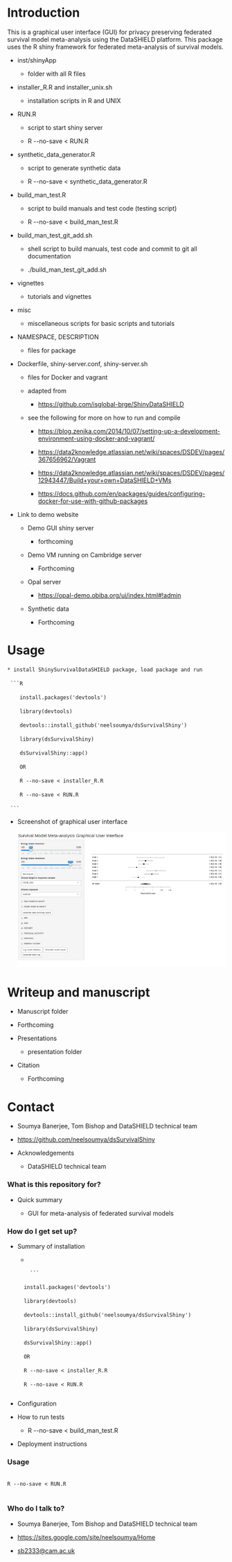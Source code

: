 # Introduction

This is a graphical user interface (GUI) for privacy preserving federated survival model meta-analysis using the DataSHIELD platform. This package uses the R shiny framework for federated meta-analysis of survival models.

* inst/shinyApp

    * folder with all R files
    

* installer_R.R and installer_unix.sh

    * installation scripts in R and UNIX
    
* RUN.R

    * script to start shiny server
    
    * R --no-save < RUN.R
    
* synthetic_data_generator.R

    * script to generate synthetic data
    
    * R --no-save < synthetic_data_generator.R

* build_man_test.R

    * script to build manuals and test code (testing script)
    
    * R --no-save < build_man_test.R  

* build_man_test_git_add.sh

    * shell script to build manuals, test code and commit to git all documentation

    * ./build_man_test_git_add.sh
   
   
* vignettes

   * tutorials and vignettes

* misc

   * miscellaneous scripts for basic scripts and tutorials
   
* NAMESPACE, DESCRIPTION

   * files for package
   
* Dockerfile, shiny-server.conf, shiny-server.sh

   * files for Docker and vagrant
   
   * adapted from
   
      * https://github.com/isglobal-brge/ShinyDataSHIELD
   
   * see the following for more on how to run and compile
   
      * https://blog.zenika.com/2014/10/07/setting-up-a-development-environment-using-docker-and-vagrant/
      
      * https://data2knowledge.atlassian.net/wiki/spaces/DSDEV/pages/367656962/Vagrant
      
      * https://data2knowledge.atlassian.net/wiki/spaces/DSDEV/pages/12943447/Build+your+own+DataSHIELD+VMs
      
      * https://docs.github.com/en/packages/guides/configuring-docker-for-use-with-github-packages
      
* Link to demo website 

     * Demo GUI shiny server
 
        * forthcoming
	
     * Demo VM running on Cambridge server
     
        * Forthcoming 	
     
     * Opal server
      
     	* https://opal-demo.obiba.org/ui/index.html#!admin 
	
    
     * Synthetic data
     
        * Forthcoming 

# Usage

	* install ShinySurvivalDataSHIELD package, load package and run
	
	 ```R
	
		install.packages('devtools')
		
		library(devtools)
		
		devtools::install_github('neelsoumya/dsSurvivalShiny')
			
		library(dsSurvivalShiny)
	
		dsSurvivalShiny::app()
		
		OR
		
		R --no-save < installer_R.R
		
		R --no-save < RUN.R
	
	 ```

* Screenshot of graphical user interface

	![Screenshot of GUI](screenshot.png)
		
# Writeup and manuscript

   * Manuscript folder

   * Forthcoming	

* Presentations

   * presentation folder

* Citation

   * Forthcoming

# Contact
 
   * Soumya Banerjee, Tom Bishop and DataSHIELD technical team
   
   * https://github.com/neelsoumya/dsSurvivalShiny
   

* Acknowledgements

   * DataSHIELD technical team
   




### What is this repository for? ###

* Quick summary

    * GUI for meta-analysis of federated survival models



### How do I get set up? ###

* Summary of installation

    *    
    
          ```
	
		install.packages('devtools')
		
		library(devtools)
		
		devtools::install_github('neelsoumya/dsSurvivalShiny')
			
		library(dsSurvivalShiny)
	
		dsSurvivalShiny::app()
		
		OR
		
		R --no-save < installer_R.R
		
		R --no-save < RUN.R
	
	 ```

* Configuration

* How to run tests

    * R --no-save < build_man_test.R

* Deployment instructions



### Usage ###

```

R --no-save < RUN.R
	
```


   
### Who do I talk to? ###

* Soumya Banerjee, Tom Bishop and DataSHIELD technical team

* https://sites.google.com/site/neelsoumya/Home

* sb2333@cam.ac.uk

